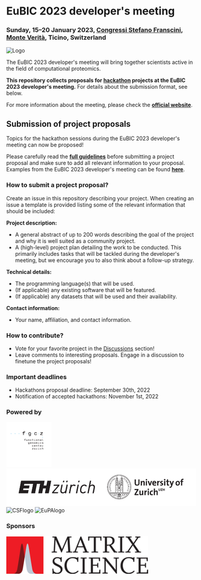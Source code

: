 # EuBIC 2023 developer's meeting

### Sunday, 15&ndash;20 January 2023, [Congressi Stefano Franscini](https://csf.ethz.ch/), [Monte Verità](https://s.geo.admin.ch/92fb27a112), Ticino, Switzerland

![Logo](graphics/logo_2023.svg)

The EuBIC 2023 developer's meeting will bring together scientists active in the field of computational proteomics.

__This repository collects proposals for [hackathon](https://en.wikipedia.org/wiki/Hackathon) projects at the EuBIC 2023 developer's meeting.__ For details about the submission format, see below.

For more information about the meeting, please check the **[official website](https://eubic-ms.org/events/2023-developers-meeting/)**.

## Submission of project proposals 

Topics for the hackathon sessions during the EuBIC 2023 developer's meeting can now be proposed!

Please carefully read the **[full guidelines](https://github.com/eubic/EuBIC2023/blob/master/FullGuidelines.md)** before submitting a project proposal and make sure to add all relevant information to your proposal. Examples from the EuBIC 2023 developer's meeting can be found **[here](https://github.com/eubic/EuBIC2023/issues/3)**.

### How to submit a project proposal?

Create an issue in this repository describing your project. When creating an issue a template is provided listing some of the relevant information that should be included:

**Project description:**

- A general abstract of up to 200 words describing the goal of the project and why it is well suited as a community project.
- A (high-level) project plan detailing the work to be conducted. This primarily includes tasks that will be tackled during the developer's meeting, but we encourage you to also think about a follow-up strategy.

**Technical details:**

- The programming language(s) that will be used.
- (If applicable) any existing software that will be featured.
- (If applicable) any datasets that will be used and their availability.

**Contact information:**

- Your name, affiliation, and contact information.

### How to contribute?

- Vote for your favorite project in the [Discussions](https://github.com/eubic/EuBIC2023/discussions/5) section!
- Leave comments to interesting proposals. Engage in a discussion to finetune the project proposals!


### Important deadlines

- Hackathons proposal deadline: September 30th, 2022
- Notification of accepted hackathons: November 1st, 2022

### Powered by

<img src="graphics/fgcz.svg" alt="FGCZ" height="120"/>
<img src="graphics/eth_uzh.svg" alt="ETHZ UZH" height="100"/>

<img src="https://csf.ethz.ch/_jcr_content/orgbox/image.imageformat.logo.870529631.gif" alt="CSFlogo" height="100"/>

<img src="https://eupa.org/wp-content/uploads/2016/07/header-object.png" alt="EuPAlogo" height="100"/>

### Sponsors 

<img src="graphics/MatrixScience_logo_CMYK_800x212.jpg" alt="Matrix Science" height="100"/>


